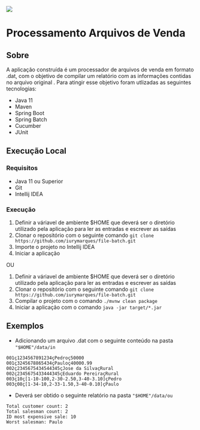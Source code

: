 ![](https://github.com/iurymarques/file-batch/workflows/tests/badge.svg)

# Processamento Arquivos de Venda

## Sobre

A aplicação construída é um processador de arquivos de venda em formato .dat, com o objetivo de compilar um relatório com as informações contidas no arquivo original . Para atingir esse objetivo foram utlizadas as seguintes tecnologias:

- Java 11
- Maven
- Spring Boot
- Spring Batch
- Cucumber
- JUnit

## Execução Local
### Requisitos
- Java 11 ou Superior
- Git
- Intellij IDEA

### Execução
1. Definir a váriavel de ambiente $HOME que deverá ser o diretório utilizado pela aplicação para ler as entradas e escrever as saídas
3. Clonar o repositório com o seguinte comando `git clone https://github.com/iurymarques/file-batch.git`
4. Importe o projeto no Intellij IDEA
5. Iniciar a aplicação

OU

1. Definir a váriavel de ambiente $HOME que deverá ser o diretório utilizado pela aplicação para ler as entradas e escrever as saídas
2. Clonar o repositório com o seguinte comando `git clone https://github.com/iurymarques/file-batch.git`
3. Compilar o projeto com o comando `./mvnw clean package`
4. Iniciar a aplicação com o comando `java -jar target/*.jar`

## Exemplos
- Adicionando um arquivo .dat com o seguinte conteúdo na pasta `"$HOME"/data/in`
```
001ç1234567891234çPedroç50000
001ç3245678865434çPauloç40000.99
002ç2345675434544345çJose da SilvaçRural
002ç2345675433444345çEduardo PereiraçRural
003ç10ç[1-10-100,2-30-2.50,3-40-3.10]çPedro
003ç08ç[1-34-10,2-33-1.50,3-40-0.10]çPaulo
```
- Deverá ser obtido  o seguinte relatório na pasta  `"$HOME"/data/ou`
```
Total customer count: 2  
Total salesman count: 2  
ID most expensive sale: 10  
Worst salesman: Paulo
```
